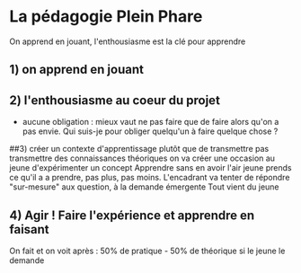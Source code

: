# La pédagogie Plein Phare
On apprend en jouant, l'enthousiasme est la clé pour apprendre


## 1) on apprend en jouant

## 2) l'enthousiasme au coeur du projet 
- aucune obligation : mieux vaut ne pas faire que de faire alors qu'on a pas envie. Qui suis-je pour obliger quelqu'un à faire quelque chose ?

##3) créer un contexte d'apprentissage plutôt que de transmettre
pas transmettre des connaissances théoriques on va créer une occasion au jeune d'expérimenter un concept
Apprendre sans en avoir l'air
jeune prends ce qu'il a a prendre, pas plus, pas moins.
L'encadrant va tenter de répondre "sur-mesure" aux question, à la demande émergente
Tout vient du jeune

## 4) Agir ! Faire l'expérience et apprendre en faisant
On fait et on voit après : 50% de pratique - 50% de théorique si le jeune le demande

